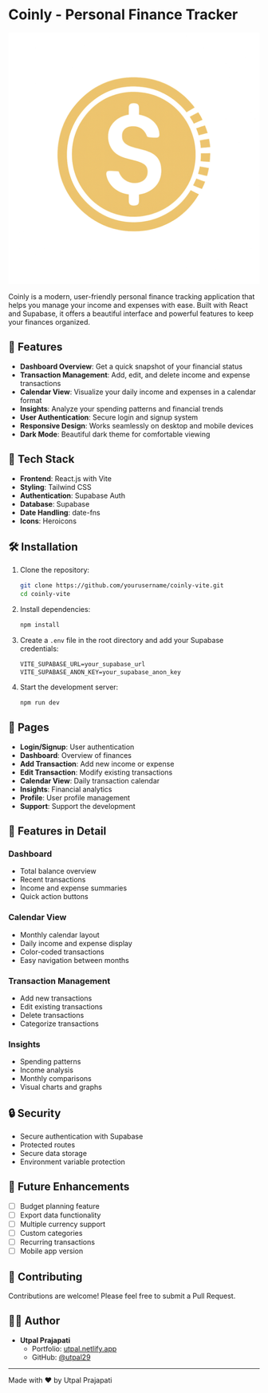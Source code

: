 # Coinly - Personal Finance Tracker

![Coinly Logo](/public/logo.png)

Coinly is a modern, user-friendly personal finance tracking application that helps you manage your income and expenses with ease. Built with React and Supabase, it offers a beautiful interface and powerful features to keep your finances organized.

## 🌟 Features

- **Dashboard Overview**: Get a quick snapshot of your financial status
- **Transaction Management**: Add, edit, and delete income and expense transactions
- **Calendar View**: Visualize your daily income and expenses in a calendar format
- **Insights**: Analyze your spending patterns and financial trends
- **User Authentication**: Secure login and signup system
- **Responsive Design**: Works seamlessly on desktop and mobile devices
- **Dark Mode**: Beautiful dark theme for comfortable viewing

## 🚀 Tech Stack

- **Frontend**: React.js with Vite
- **Styling**: Tailwind CSS
- **Authentication**: Supabase Auth
- **Database**: Supabase
- **Date Handling**: date-fns
- **Icons**: Heroicons

## 🛠️ Installation

1. Clone the repository:
   ```bash
   git clone https://github.com/yourusername/coinly-vite.git
   cd coinly-vite
   ```

2. Install dependencies:
   ```bash
   npm install
   ```

3. Create a `.env` file in the root directory and add your Supabase credentials:
   ```env
   VITE_SUPABASE_URL=your_supabase_url
   VITE_SUPABASE_ANON_KEY=your_supabase_anon_key
   ```

4. Start the development server:
   ```bash
   npm run dev
   ```

## 📱 Pages

- **Login/Signup**: User authentication
- **Dashboard**: Overview of finances
- **Add Transaction**: Add new income or expense
- **Edit Transaction**: Modify existing transactions
- **Calendar View**: Daily transaction calendar
- **Insights**: Financial analytics
- **Profile**: User profile management
- **Support**: Support the development

## 🎨 Features in Detail

### Dashboard
- Total balance overview
- Recent transactions
- Income and expense summaries
- Quick action buttons

### Calendar View
- Monthly calendar layout
- Daily income and expense display
- Color-coded transactions
- Easy navigation between months

### Transaction Management
- Add new transactions
- Edit existing transactions
- Delete transactions
- Categorize transactions

### Insights
- Spending patterns
- Income analysis
- Monthly comparisons
- Visual charts and graphs

## 🔒 Security

- Secure authentication with Supabase
- Protected routes
- Secure data storage
- Environment variable protection

## 🎯 Future Enhancements

- [ ] Budget planning feature
- [ ] Export data functionality
- [ ] Multiple currency support
- [ ] Custom categories
- [ ] Recurring transactions
- [ ] Mobile app version

## 🤝 Contributing

Contributions are welcome! Please feel free to submit a Pull Request.

## 👨‍💻 Author

- **Utpal Prajapati**
  - Portfolio: [utpal.netlify.app](https://utpal.netlify.app)
  - GitHub: [@utpal29](https://github.com/utpal29)





---

Made with ❤️ by Utpal Prajapati
